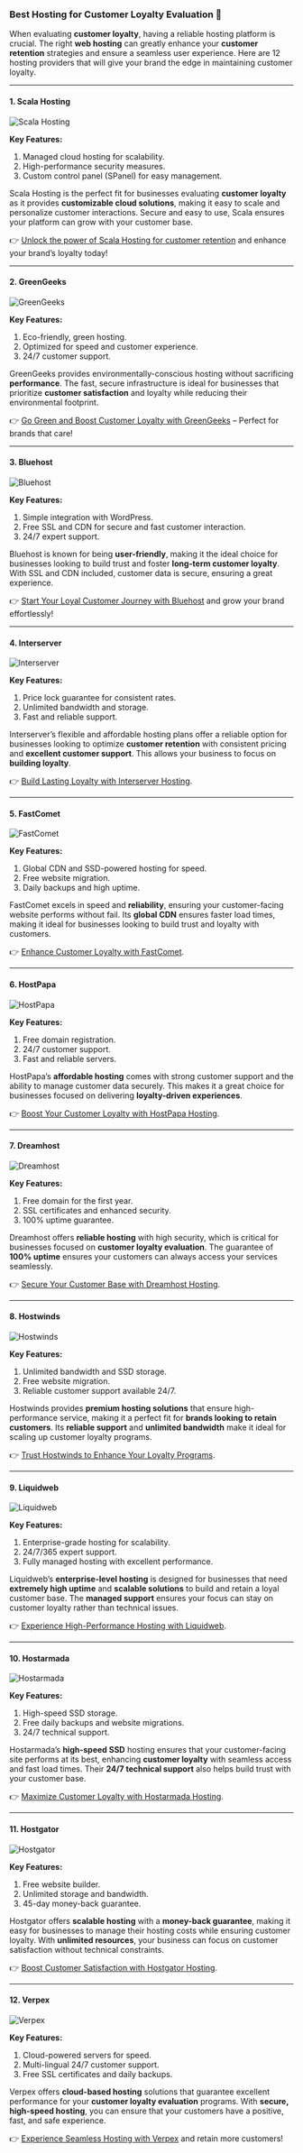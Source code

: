 ### Best Hosting for Customer Loyalty Evaluation 💼

When evaluating **customer loyalty**, having a reliable hosting platform is crucial. The right **web hosting** can greatly enhance your **customer retention** strategies and ensure a seamless user experience. Here are 12 hosting providers that will give your brand the edge in maintaining customer loyalty.

---

#### 1. Scala Hosting 
![Scala Hosting](https://i.imgur.com/uJ5JIK3.png "Scala Web Hosting")

**Key Features:**
1. Managed cloud hosting for scalability.
2. High-performance security measures.
3. Custom control panel (SPanel) for easy management.

Scala Hosting is the perfect fit for businesses evaluating **customer loyalty** as it provides **customizable cloud solutions**, making it easy to scale and personalize customer interactions. Secure and easy to use, Scala ensures your platform can grow with your customer base.

👉 [Unlock the power of Scala Hosting for customer retention](https://snipitx.com/scala-jy) and enhance your brand’s loyalty today!

---

#### 2. GreenGeeks 
![GreenGeeks](https://i.imgur.com/eEwuntu.jpg "GreenGeeks Hosting")

**Key Features:**
1. Eco-friendly, green hosting.
2. Optimized for speed and customer experience.
3. 24/7 customer support.

GreenGeeks provides environmentally-conscious hosting without sacrificing **performance**. The fast, secure infrastructure is ideal for businesses that prioritize **customer satisfaction** and loyalty while reducing their environmental footprint.

👉 [Go Green and Boost Customer Loyalty with GreenGeeks](https://snipitx.com/greengeeks-jy) – Perfect for brands that care!

---

#### 3. Bluehost 
![Bluehost](https://i.imgur.com/PasFF9E.jpeg "Bluehost Hosting")

**Key Features:**
1. Simple integration with WordPress.
2. Free SSL and CDN for secure and fast customer interaction.
3. 24/7 expert support.

Bluehost is known for being **user-friendly**, making it the ideal choice for businesses looking to build trust and foster **long-term customer loyalty**. With SSL and CDN included, customer data is secure, ensuring a great experience.

👉 [Start Your Loyal Customer Journey with Bluehost](https://snipitx.com/bluehost-jy) and grow your brand effortlessly!

---

#### 4. Interserver 
![Interserver](https://i.imgur.com/OM5dOEW.jpeg "Interserver Hosting")

**Key Features:**
1. Price lock guarantee for consistent rates.
2. Unlimited bandwidth and storage.
3. Fast and reliable support.

Interserver’s flexible and affordable hosting plans offer a reliable option for businesses looking to optimize **customer retention** with consistent pricing and **excellent customer support**. This allows your business to focus on **building loyalty**.

👉 [Build Lasting Loyalty with Interserver Hosting](https://snipitx.com/interserver-jy).

---

#### 5. FastComet 
![FastComet](https://i.imgur.com/7qgXuWp.png "FastComet Hosting")

**Key Features:**
1. Global CDN and SSD-powered hosting for speed.
2. Free website migration.
3. Daily backups and high uptime.

FastComet excels in speed and **reliability**, ensuring your customer-facing website performs without fail. Its **global CDN** ensures faster load times, making it ideal for businesses looking to build trust and loyalty with customers.

👉 [Enhance Customer Loyalty with FastComet](https://snipitx.com/fastcomet-jy).

---

#### 6. HostPapa 
![HostPapa](https://i.imgur.com/ouDTkvl.jpeg "HostPapa Hosting")

**Key Features:**
1. Free domain registration.
2. 24/7 customer support.
3. Fast and reliable servers.

HostPapa’s **affordable hosting** comes with strong customer support and the ability to manage customer data securely. This makes it a great choice for businesses focused on delivering **loyalty-driven experiences**.

👉 [Boost Your Customer Loyalty with HostPapa Hosting](https://snipitx.com/hostpapa-jy).

---

#### 7. Dreamhost 
![Dreamhost](https://i.imgur.com/rXIg8ip.jpeg "Dreamhost Hosting")

**Key Features:**
1. Free domain for the first year.
2. SSL certificates and enhanced security.
3. 100% uptime guarantee.

Dreamhost offers **reliable hosting** with high security, which is critical for businesses focused on **customer loyalty evaluation**. The guarantee of **100% uptime** ensures your customers can always access your services seamlessly.

👉 [Secure Your Customer Base with Dreamhost Hosting](https://snipitx.com/dreamhost-jy).

---

#### 8. Hostwinds 
![Hostwinds](https://i.imgur.com/53aSNXx.jpeg "Hostwinds Hosting")

**Key Features:**
1. Unlimited bandwidth and SSD storage.
2. Free website migration.
3. Reliable customer support available 24/7.

Hostwinds provides **premium hosting solutions** that ensure high-performance service, making it a perfect fit for **brands looking to retain customers**. Its **reliable support** and **unlimited bandwidth** make it ideal for scaling up customer loyalty programs.

👉 [Trust Hostwinds to Enhance Your Loyalty Programs](https://snipitx.com/hostwinds-jy).

---

#### 9. Liquidweb 
![Liquidweb](https://i.imgur.com/4IvT9SC.jpeg "Liquidweb Hosting")

**Key Features:**
1. Enterprise-grade hosting for scalability.
2. 24/7/365 expert support.
3. Fully managed hosting with excellent performance.

Liquidweb’s **enterprise-level hosting** is designed for businesses that need **extremely high uptime** and **scalable solutions** to build and retain a loyal customer base. The **managed support** ensures your focus can stay on customer loyalty rather than technical issues.

👉 [Experience High-Performance Hosting with Liquidweb](https://snipitx.com/liquidweb-jy).

---

#### 10. Hostarmada 
![Hostarmada](https://i.imgur.com/KFbdf3o.jpeg "Hostarmada Hosting")

**Key Features:**
1. High-speed SSD storage.
2. Free daily backups and website migrations.
3. 24/7 technical support.

Hostarmada’s **high-speed SSD** hosting ensures that your customer-facing site performs at its best, enhancing **customer loyalty** with seamless access and fast load times. Their **24/7 technical support** also helps build trust with your customer base.

👉 [Maximize Customer Loyalty with Hostarmada Hosting](https://snipitx.com/hostarmada-jy).

---

#### 11. Hostgator 
![Hostgator](https://i.imgur.com/BcVkH57.jpeg "Hostgator Hosting")

**Key Features:**
1. Free website builder.
2. Unlimited storage and bandwidth.
3. 45-day money-back guarantee.

Hostgator offers **scalable hosting** with a **money-back guarantee**, making it easy for businesses to manage their hosting costs while ensuring customer loyalty. With **unlimited resources**, your business can focus on customer satisfaction without technical constraints.

👉 [Boost Customer Satisfaction with Hostgator Hosting](https://snipitx.com/hostgator-jy).

---

#### 12. Verpex 
![Verpex](https://i.imgur.com/6x5LhiS.jpeg "Verpex Hosting")

**Key Features:**
1. Cloud-powered servers for speed.
2. Multi-lingual 24/7 customer support.
3. Free SSL certificates and daily backups.

Verpex offers **cloud-based hosting** solutions that guarantee excellent performance for your **customer loyalty evaluation** programs. With **secure, high-speed hosting**, you can ensure that your customers have a positive, fast, and safe experience.

👉 [Experience Seamless Hosting with Verpex](https://snipitx.com/verpex-jy) and retain more customers!

